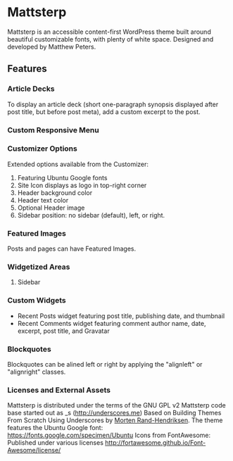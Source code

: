 # Mattsterp
Mattsterp is an accessible content-first WordPress theme built around beautiful customizable fonts, with plenty of white space.  Designed and developed by Matthew Peters.
## Features

### Article Decks
To display an article deck (short one-paragraph synopsis displayed after post title, but before post meta), add a custom excerpt to the post.

### Custom Responsive Menu


### Customizer Options
Extended options available from the Customizer:

1. Featuring Ubuntu Google fonts
2. Site Icon displays as logo in top-right corner
3. Header background color
4. Header text color
5. Optional Header image
6. Sidebar position: no sidebar (default), left, or right.

### Featured Images
Posts and pages can have Featured Images.

### Widgetized Areas
1. Sidebar

### Custom Widgets
- Recent Posts widget featuring post title, publishing date, and thumbnail
- Recent Comments widget featuring comment author name, date, excerpt, post title, and Gravatar

### Blockquotes
Blockquotes can be alined left or right by applying the "alignleft" or "alignright" classes.

### Licenses and External Assets
Mattsterp is distributed under the terms of the GNU GPL v2
Mattsterp code base started out as _s (http://underscores.me)
Based on Building Themes From Scratch Using Underscores by [Morten Rand-Hendriksen](http://mor10.com).
The theme features the Ubuntu Google font:
https://fonts.google.com/specimen/Ubuntu
Icons from FontAwesome: Published under various licenses http://fortawesome.github.io/Font-Awesome/license/


